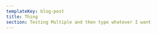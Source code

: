 ```yaml
---
templateKey: blog-post
title: Thing
section: Testing Multiple and then type whatever I want
---
```


